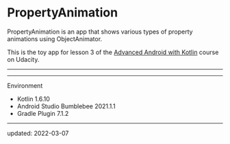 # PropertyAnimation

PropertyAnimation is an app that shows various types of property animations using ObjectAnimator.

This is the toy app for lesson 3 of the [Advanced Android with Kotlin] course on Udacity.

----

[Advanced Android with Kotlin]: https://www.udacity.com/course/advanced-android-with-kotlin--ud940

----

Environment

- Kotlin 1.6.10
- Android Studio Bumblebee 2021.1.1
- Gradle Plugin 7.1.2

----

updated: 2022-03-07